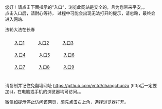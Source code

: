 您好！请点击下面指示的“入口”，浏览此网站是安全的，且为您带来平安。。 <br/>
点击入口后，请耐心等待， 过程中可能会出现无法打开的提示，请忽略，最终会进入网站. </br>

法轮大法在长春<br/>
<div style="padding:10px"><a style="margin:20px" target="_blank" href="https://d3dvyo3gk8tuhh.cloudfront.net/2Qpsp?gunmzvzc" id="ccLink1" rel="nofollow">入口1</a> <a target="_blank" style="margin:20px" href="https://d1f8n88s935ftc.cloudfront.net/2Qpsp?oddncptv" id="ccLink2" rel="nofollow">入口2</a> <a style="margin:20px" target="_blank" href="https://dz2tdf2xnsvdy.cloudfront.net/2Qpsp?fqjsf" id="ccLink3" rel="nofollow">入口3</a></div>

<div style="padding:10px" ><a style="margin:20px" target="_blank" href="https://d3dvyo3gk8tuhh.cloudfront.net/2Qpsp?gunmzvzc" id="ccLink4" rel="nofollow">入口4</a> <a style="margin:20px" href="https://d1f8n88s935ftc.cloudfront.net/2Qpsp?oddncptv" target="_blank" id="ccLink5" rel="nofollow">入口5</a> <a style="margin:20px" href="https://dz2tdf2xnsvdy.cloudfront.net/2Qpsp?fqjsf" target="_blank" id="ccLink6" rel="nofollow">入口6</a></div>

<div style="padding:10px"><a style="margin:20px" target="_blank" href="https://d3dvyo3gk8tuhh.cloudfront.net/2Qpsp?gunmzvzc" id="ccLink7" rel="nofollow">入口7</a> <a style="margin:20px" href="https://d1f8n88s935ftc.cloudfront.net/2Qpsp?oddncptv" target="_blank" id="ccLink8" rel="nofollow">入口8</a> <a style="margin:20px" target="_blank" href="https://dz2tdf2xnsvdy.cloudfront.net/2Qpsp?fqjsf" id="ccLink9" rel="nofollow">入口9</a></div>

<br/>



请复制并记住免翻墙网址 https://github.com/yntd/changchunzx (http后一定要加s)，在电脑或手机的浏览器均可访问。。<br/>

微信如提示停止访问该网页，须先点击右上角，选择浏览器打开。
